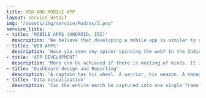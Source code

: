 ```yaml
---
title: WEB AND MOBILE APP
layout: service_detail
img: "/assets/img/service/Mudras/2.png"
service_lists:
- title: 'MOBILE APPS (ANDROID, IOS)'
  description: 'We believe that developing a mobile app is similar to reliving a civilization. From a single owner to maximum users, our mobile app design is resilient to handle any challenge that is thrown with force. The next stage of design is complete personalization and interaction at every level. It is a rule of thumb that focusing on front-end experience and back end operations has been no less important than now. We must also remember that today’s design should disrupt the way companies and customers interact. To make this a reality, we are creating sustainable design in every frame. It doesn’t just last longer, it becomes a heritage value.'
- title: 'WEB APPS'
  description: 'Have you seen any spider spinning the web? In the Indic tales, spiders symbolize being caught in the illusion of the physical world. Not until they have seen how the web interacts in the technology space. The power of web makes one make or break antiquity. It is only apt that we at Little Brahma are reimagining the future of the web. As we master design psychology, it is an unwritten rule that in every ideation, we create a social context that favours design dominance. Analysing how design interacts with various devices and mediums, we aim to increase creative effectiveness to make the final output complete with seamless functionality and gesture adaptability. Accelerating and harnessing digital drive is now the norm of the industry. That means, we don’t like trade offs between convenience and security and focus on offering you the best browsing experience. Web apps are becoming magically awesome here.'
- title: 'APP DEVELOPMENT'
  description: 'More can be achieved if there is meeting of minds. It is the basics of war, armies, transactions and design. Going solo is like letting go of an untamed horse into the wilderness. App development is no less. Complete integration from all stakeholders is necessary. We combine data and analytics based insights while optimizing individual touch points to streamline multiple functions and channels to make the app look strong and be strong. This is our way of solving the core of what we call as digital hypothesis. We look for novelty and applicability in the way app functions and performs when challenged with crucial stress tests. This is the hallmark of our app making culture. It’s reinforced and becomes a rule of thumb. We consider all these standards to be the starting point to make a phenomenal app. What you get after this grueling process is not a rehearsal but a final showpiece, ready for encore. '
- title: 'Dashboard design and Reporting'
  description: 'A captain has his wheel. A warrior, his weapon. A manager, his dashboard. It is the command and control center for all forms of troubleshooting that one can aspire for. Being agile and clever, a dashboard should meet the twin standards of speed and robustness. It should not just aim, but direct. Like a dart hitting bull’s eye. This calls for precision in all respects. We combine the best of scientific research and design innovations that cut across traditional discipline boundaries to make our innovation be bold. With resistance to stress, the design encompasses an integrative vision to make every nuance fit and checklist ticked. Taking the frontiers of design diffusion forward across a wide team of experts helps us gain mastery over fundamentals. Making your dashboard into a classy reporting tool with phenomenal design thrown in.'
- title: 'Data Visualization'
  description: 'Can the entire earth be captured into one single frame picture from space? It defies the science of optics and celestial photography. Therefore, the satellite takes a series of images, frames them together and makes one large gigantic picture so full of detail and richness. That’s largest of large photography. Now, what if we had a billion images like that to put together, or better still, hundreds and thousands of complicated data from your server farms to understand a simple equation and derive actionable insights? To steer this big data revolution forward, our team of technology engineers and design platform enthusiasts are making data visualization meet the challenges of tomorrow. It’s about recreating the beauty of digital future with top-notch presentation and to make the most complicated look enduring and everlasting.'
---
```


